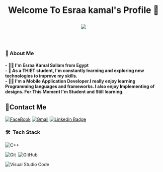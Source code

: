 <h1 align="center"> Welcome To Esraa kamal's  Profile  👋 <!-- <img src="https://raw.githubusercontent.com/MartinHeinz/MartinHeinz/master/wave.gif" width="25px"> -->
  <br/>
<p align="center">
  <img src="https://readme-typing-svg.demolab.com/?lines=+{وَ+قُلْ+رَبِّ+زِدْنِي+عِلْماً}+قال+تعالى" style="color:black" />
</p>
</h1>


<br/>





<h3>🚀 About Me</h3>

<h4> - 👨‍💻  I'm Esraa Kamal Sallam from Egypt 
  <br/>
     - 🏢   As a THIET student, I'm constantly learning and exploring new technologies to improve my skills.
  <br/>
     - 👨‍💻 I'm a Mobile Application Developer.I really enjoy learning Programming languages and frameworks.  I also enjoy Implementing of designs. For This Moment I'm Student and Still learning. </h4>




## 🔗Contact Me
[![FaceBook](https://img.shields.io/badge/FaceBook-385490?style=for-the-badge&logo=FaceBook&logoColor=white)]([https://www.facebook.com/esraa.kamal.5602/](https://www.facebook.com/esraa.kamal.5602/))
[![Gmail](https://img.shields.io/badge/-Gmail-c14438?style=flat-square&logo=Gmail&logoColor=white&link=mailto:engesoo2@gmail.com)](mailto:engesoo2@gmail.com)
[![Linkedin Badge](https://img.shields.io/badge/-LinkedIn-blue?style=flat-square&logo=Linkedin&logoColor=white&link=https://www.linkedin.com/in/esraa-sallam-b43b88240)](https://www.linkedin.com/in/esraa-sallam-b43b88240)



<!-- ### 🔗 Links
[![FaceBook](https://img.shields.io/badge/FaceBook-385490?style=for-the-badge&logo=FaceBook&logoColor=white)](https://www.facebook.com/esraa.kamal.5602/)
[![linkedin](https://img.shields.io/badge/linkedin-0a66c2?style=for-the-badge&logo=linkedin&logoColor=white)](https://www.linkedin.com/in/esraa-sallam-b43b88240)
<a href="mailto:engesoo2@gmail.com"><img  src="https://img.shields.io/badge/Gmail-D14836?style=for-the-badge&logo=gmail&logoColor=white"></a> -->



<!-- ### Stats
[![Top Langs](https://github-readme-stats.vercel.app/api/top-langs/?username=AmrSayed74&layout=compact)](https://github.com/anuraghazra/github-readme-stats)
---
<br/>
-->

### 🛠 &nbsp;Tech Stack

![C++](https://img.shields.io/badge/-C++-05122A?style=flat&logo=CPlusPlus&logoColor=563D7C)&nbsp;


![Git](https://img.shields.io/badge/-Git-05122A?style=flat&logo=git)&nbsp;
![GitHub](https://img.shields.io/badge/-GitHub-05122A?style=flat&logo=github)&nbsp;


![Visual Studio Code](https://img.shields.io/badge/-Visual%20Studio%20Code-05122A?style=flat&logo=visual-studio-code&logoColor=007ACC)&nbsp;




